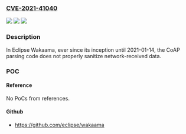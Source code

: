 ### [CVE-2021-41040](https://cve.mitre.org/cgi-bin/cvename.cgi?name=CVE-2021-41040)
![](https://img.shields.io/static/v1?label=Product&message=n%2Fa&color=blue)
![](https://img.shields.io/static/v1?label=Version&message=n%2Fa&color=blue)
![](https://img.shields.io/static/v1?label=Vulnerability&message=n%2Fa&color=brighgreen)

### Description

In Eclipse Wakaama, ever since its inception until 2021-01-14, the CoAP parsing code does not properly sanitize network-received data.

### POC

#### Reference
No PoCs from references.

#### Github
- https://github.com/eclipse/wakaama

